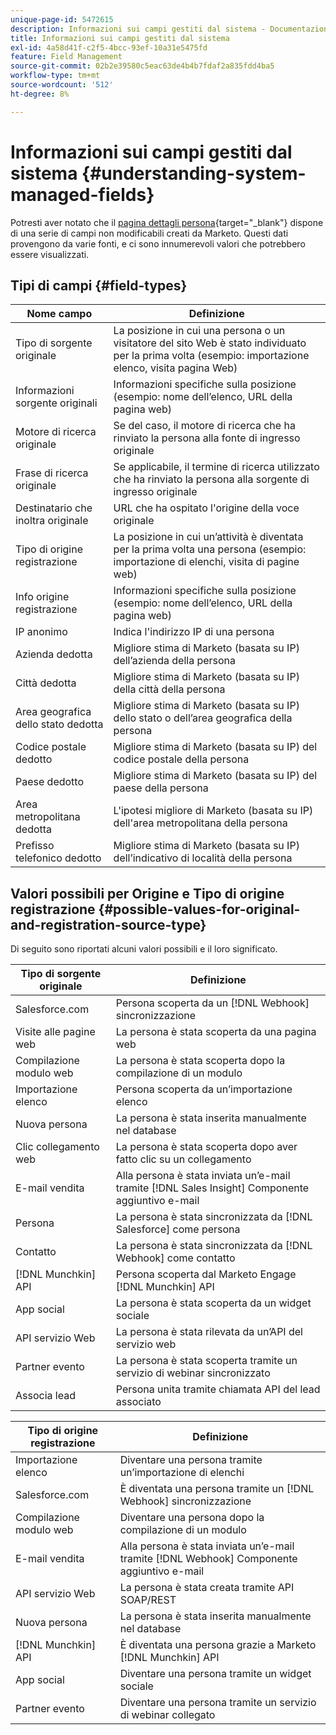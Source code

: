 ```yaml
---
unique-page-id: 5472615
description: Informazioni sui campi gestiti dal sistema - Documentazione di Marketo - Documentazione del prodotto
title: Informazioni sui campi gestiti dal sistema
exl-id: 4a58d41f-c2f5-4bcc-93ef-10a31e5475fd
feature: Field Management
source-git-commit: 02b2e39580c5eac63de4b4b7fdaf2a835fdd4ba5
workflow-type: tm+mt
source-wordcount: '512'
ht-degree: 8%

---
```


# Informazioni sui campi gestiti dal sistema {#understanding-system-managed-fields}

Potresti aver notato che il [pagina dettagli persona](/help/marketo/product-docs/core-marketo-concepts/smart-lists-and-static-lists/managing-people-in-smart-lists/using-the-person-detail-page.md){target="_blank"} dispone di una serie di campi non modificabili creati da Marketo. Questi dati provengono da varie fonti, e ci sono innumerevoli valori che potrebbero essere visualizzati.

## Tipi di campi {#field-types}

| **Nome campo** | **Definizione** |
|---|---|
| Tipo di sorgente originale | La posizione in cui una persona o un visitatore del sito Web è stato individuato per la prima volta (esempio: importazione elenco, visita pagina Web) |
| Informazioni sorgente originali | Informazioni specifiche sulla posizione (esempio: nome dell’elenco, URL della pagina web) |
| Motore di ricerca originale | Se del caso, il motore di ricerca che ha rinviato la persona alla fonte di ingresso originale |
| Frase di ricerca originale | Se applicabile, il termine di ricerca utilizzato che ha rinviato la persona alla sorgente di ingresso originale |
| Destinatario che inoltra originale | URL che ha ospitato l&#39;origine della voce originale |
| Tipo di origine registrazione | La posizione in cui un’attività è diventata per la prima volta una persona (esempio: importazione di elenchi, visita di pagine web) |
| Info origine registrazione | Informazioni specifiche sulla posizione (esempio: nome dell’elenco, URL della pagina web) |
| IP anonimo | Indica l&#39;indirizzo IP di una persona |
| Azienda dedotta | Migliore stima di Marketo (basata su IP) dell’azienda della persona |
| Città dedotta | Migliore stima di Marketo (basata su IP) della città della persona |
| Area geografica dello stato dedotta | Migliore stima di Marketo (basata su IP) dello stato o dell’area geografica della persona |
| Codice postale dedotto | Migliore stima di Marketo (basata su IP) del codice postale della persona |
| Paese dedotto | Migliore stima di Marketo (basata su IP) del paese della persona |
| Area metropolitana dedotta | L&#39;ipotesi migliore di Marketo (basata su IP) dell&#39;area metropolitana della persona |
| Prefisso telefonico dedotto | Migliore stima di Marketo (basata su IP) dell’indicativo di località della persona |

## Valori possibili per Origine e Tipo di origine registrazione {#possible-values-for-original-and-registration-source-type}

Di seguito sono riportati alcuni valori possibili e il loro significato.

| **Tipo di sorgente originale** | **Definizione** |
|---|---|
| Salesforce.com | Persona scoperta da un [!DNL Webhook] sincronizzazione |
| Visite alle pagine web | La persona è stata scoperta da una pagina web |
| Compilazione modulo web | La persona è stata scoperta dopo la compilazione di un modulo |
| Importazione elenco | Persona scoperta da un’importazione elenco |
| Nuova persona | La persona è stata inserita manualmente nel database |
| Clic collegamento web | La persona è stata scoperta dopo aver fatto clic su un collegamento |
| E-mail vendita | Alla persona è stata inviata un’e-mail tramite [!DNL Sales Insight] Componente aggiuntivo e-mail |
| Persona | La persona è stata sincronizzata da [!DNL Salesforce] come persona |
| Contatto | La persona è stata sincronizzata da [!DNL Webhook] come contatto |
| [!DNL Munchkin] API | Persona scoperta dal Marketo Engage [!DNL Munchkin] API |
| App social | La persona è stata scoperta da un widget sociale |
| API servizio Web | La persona è stata rilevata da un’API del servizio web |
| Partner evento | La persona è stata scoperta tramite un servizio di webinar sincronizzato |
| Associa lead | Persona unita tramite chiamata API del lead associato |

| **Tipo di origine registrazione** | **Definizione** |
|---|---|
| Importazione elenco | Diventare una persona tramite un’importazione di elenchi |
| Salesforce.com | È diventata una persona tramite un [!DNL Webhook] sincronizzazione |
| Compilazione modulo web | Diventare una persona dopo la compilazione di un modulo |
| E-mail vendita | Alla persona è stata inviata un’e-mail tramite [!DNL Webhook] Componente aggiuntivo e-mail |
| API servizio Web | La persona è stata creata tramite API SOAP/REST |
| Nuova persona | La persona è stata inserita manualmente nel database |
| [!DNL Munchkin] API | È diventata una persona grazie a Marketo [!DNL Munchkin] API |
| App social | Diventare una persona tramite un widget sociale |
| Partner evento | Diventare una persona tramite un servizio di webinar collegato |
